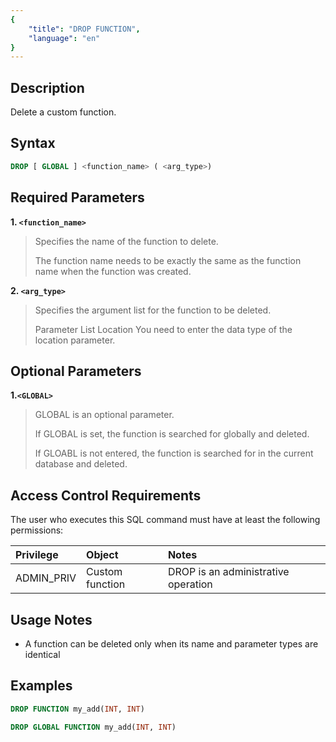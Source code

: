 ```yaml
---
{
    "title": "DROP FUNCTION",
    "language": "en"
}
---
```


<!--
Licensed to the Apache Software Foundation (ASF) under one
or more contributor license agreements.  See the NOTICE file
distributed with this work for additional information
regarding copyright ownership.  The ASF licenses this file
to you under the Apache License, Version 2.0 (the
"License"); you may not use this file except in compliance
with the License.  You may obtain a copy of the License at

  http://www.apache.org/licenses/LICENSE-2.0

Unless required by applicable law or agreed to in writing,
software distributed under the License is distributed on an
"AS IS" BASIS, WITHOUT WARRANTIES OR CONDITIONS OF ANY
KIND, either express or implied.  See the License for the
specific language governing permissions and limitations
under the License.
-->

## Description

Delete a custom function.

## Syntax

```sql
DROP [ GLOBAL ] <function_name> ( <arg_type>)
```

## Required Parameters

**1. `<function_name>`**

> Specifies the name of the function to delete.
>
> The function name needs to be exactly the same as the function name when the function was created.

**2. `<arg_type>`**

> Specifies the argument list for the function to be deleted.
>
> Parameter List Location You need to enter the data type of the location parameter.

## Optional Parameters

**1.`<GLOBAL>`**

> GLOBAL is an optional parameter.
>
> If GLOBAL is set, the function is searched for globally and deleted.
>
> If GLOABL is not entered, the function is searched for in the current database and deleted.

## Access Control Requirements

The user who executes this SQL command must have at least the following permissions:

| Privilege  | Object         | Notes       |
|:-----------|:---------------|:------------|
| ADMIN_PRIV | Custom function| DROP is an administrative operation |


## Usage Notes

- A function can be deleted only when its name and parameter types are identical

## Examples

```sql
DROP FUNCTION my_add(INT, INT)
```

```sql
DROP GLOBAL FUNCTION my_add(INT, INT)
```


